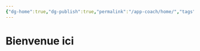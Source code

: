 ```yaml
---
{"dg-home":true,"dg-publish":true,"permalink":"/app-coach/home/","tags":["gardenEntry"],"dgPassFrontmatter":true}
---
```



# Bienvenue ici